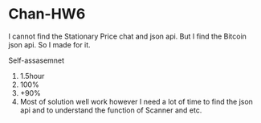 # Chan-HW6
 I cannot find the Stationary Price chat and json api. But I find the Bitcoin json api. So I made for it. 

Self-assasemnet 

1. 1.5hour
2. 100%
3. +90%
4. Most of solution well work however I need a lot of time to find the json api and to understand the function of Scanner and etc.
